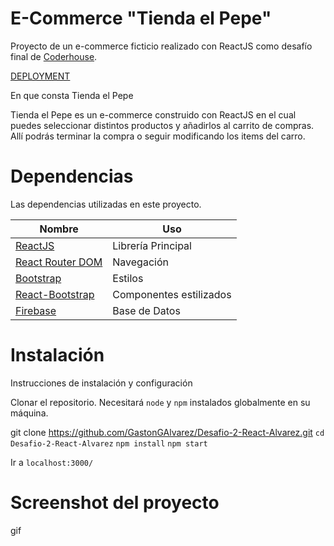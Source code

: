 # E-Commerce "Tienda el Pepe"

Proyecto de un e-commerce ficticio realizado con ReactJS como desafío final de [Coderhouse](https://www.coderhouse.com/).

[DEPLOYMENT](https://desafio-2-react-alvarez.vercel.app/)

En que consta Tienda el Pepe

Tienda el Pepe es un e-commerce construido con ReactJS en el cual puedes seleccionar distintos productos y añadirlos al carrito de compras. Allí podrás terminar la compra o seguir modificando los items del carro.

# Dependencias

Las dependencias utilizadas en este proyecto.

| Nombre | Uso |
|--------|-----|
| [ReactJS](https://reactjs.org/) | Librería Principal |
| [React Router DOM](https://v5.reactrouter.com/web/guides/quick-start) | Navegación |
| [Bootstrap](https://getbootstrap.com/docs/5.0/getting-started/introduction/) | Estilos |
| [React-Bootstrap](https://react-bootstrap.github.io/getting-started/introduction/)| Componentes estilizados |
| [Firebase](https://firebase.google.com/) | Base de Datos |

# Instalación

Instrucciones de instalación y configuración

Clonar el repositorio. Necesitará `node` y `npm` instalados globalmente en su máquina.

git clone https://github.com/GastonGAlvarez/Desafio-2-React-Alvarez.git
`cd Desafio-2-React-Alvarez`
`npm install`
`npm start`

Ir a `localhost:3000/`

# Screenshot del proyecto

gif
